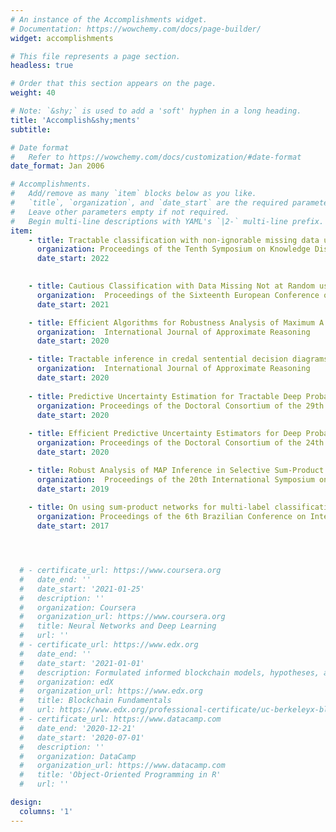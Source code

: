 ```yaml
---
# An instance of the Accomplishments widget.
# Documentation: https://wowchemy.com/docs/page-builder/
widget: accomplishments

# This file represents a page section.
headless: true

# Order that this section appears on the page.
weight: 40

# Note: `&shy;` is used to add a 'soft' hyphen in a long heading.
title: 'Accomplish&shy;ments'
subtitle:

# Date format
#   Refer to https://wowchemy.com/docs/customization/#date-format
date_format: Jan 2006

# Accomplishments.
#   Add/remove as many `item` blocks below as you like.
#   `title`, `organization`, and `date_start` are the required parameters.
#   Leave other parameters empty if not required.
#   Begin multi-line descriptions with YAML's `|2-` multi-line prefix.
item:
    - title: Tractable classification with non-ignorable missing data using Generative Random Forests
      organization: Proceedings of the Tenth Symposium on Knowledge Discovery, Mining and Learning
      date_start: 2022
      

    - title: Cautious Classification with Data Missing Not at Random using Generative Random Forests
      organization:  Proceedings of the Sixteenth European Conference on Symbolic and Quantitative Approaches to Reasoning with Uncertainty
      date_start: 2021

    - title: Efficient Algorithms for Robustness Analysis of Maximum A Posteriori Inference in Selective    Sum-Product Networks
      organization:  International Journal of Approximate Reasoning
      date_start: 2020

    - title: Tractable inference in credal sentential decision diagrams
      organization:  International Journal of Approximate Reasoning
      date_start: 2020
    
    - title: Predictive Uncertainty Estimation for Tractable Deep Probabilistic Models
      organization: Proceedings of the Doctoral Consortium of the 29th International Joint Conference on Artificial Intelligence.
      date_start: 2020
    
    - title: Efficient Predictive Uncertainty Estimators for Deep Probabilistic Models
      organization: Proceedings of the Doctoral Consortium of the 24th AAAI Conference on Artificial Intelligence.
      date_start: 2020

    - title: Robust Analysis of MAP Inference in Selective Sum-Product Networks
      organization:  Proceedings of the 20th International Symposium on Imprecise Probabilities Theories and Application
      date_start: 2019
    
    - title: On using sum-product networks for multi-label classification
      organization: Proceedings of the 6th Brazilian Conference on Intelligent.
      date_start: 2017




  # - certificate_url: https://www.coursera.org
  #   date_end: ''
  #   date_start: '2021-01-25'
  #   description: ''
  #   organization: Coursera
  #   organization_url: https://www.coursera.org
  #   title: Neural Networks and Deep Learning
  #   url: ''
  # - certificate_url: https://www.edx.org
  #   date_end: ''
  #   date_start: '2021-01-01'
  #   description: Formulated informed blockchain models, hypotheses, and use cases.
  #   organization: edX
  #   organization_url: https://www.edx.org
  #   title: Blockchain Fundamentals
  #   url: https://www.edx.org/professional-certificate/uc-berkeleyx-blockchain-fundamentals
  # - certificate_url: https://www.datacamp.com
  #   date_end: '2020-12-21'
  #   date_start: '2020-07-01'
  #   description: ''
  #   organization: DataCamp
  #   organization_url: https://www.datacamp.com
  #   title: 'Object-Oriented Programming in R'
  #   url: ''

design:
  columns: '1'
---
```

